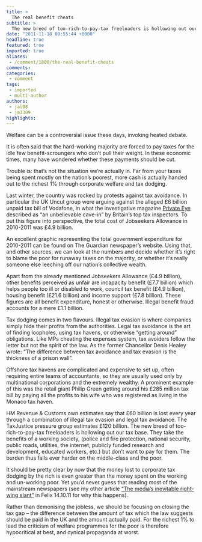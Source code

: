 ```yaml
---
title: >
  The real benefit cheats
subtitle: >
  The new breed of too-rich-to-pay-tax freeloaders is hollowing out our tax base
date: "2011-11-18 00:55:44 +0000"
headline: true
featured: true
imported: true
aliases:
 - /comment/1800/the-real-benefit-cheats
comments:
categories:
 - comment
tags:
 - imported
 - multi-author
authors:
 - jal08
 - jm3309
highlights:
---
```


Welfare can be a controversial issue these days, invoking heated debate.

It is often said that the hard-working majority are forced to pay taxes for the idle few benefit-scroungers who don’t pull their weight. In these economic times, many have wondered whether these payments should be cut.

Trouble is: that’s not the situation we’re actually in. Far from your taxes being spent mostly on the nation’s poorest, more cash is actually handed out to the richest 1% through corporate welfare and tax dodging.

Last winter, the country was rocked by protests against tax avoidance. In particular the UK Uncut group were arguing against the alleged £6 billion unpaid tax bill of Vodafone, in what the investigative magazine [Private Eye](http://www.private-eye.co.uk/) described as “an unbelievable cave-in” by Britain’s top tax inspectors. To put this figure into perspective, the total cost of Jobseekers Allowance in 2010-2011 was £4.9 billion.

An excellent graphic representing the total government expenditure for 2010-2011 can be found on The Guardian newspaper’s website. Using that, and other sources, we can look at the numbers and decide whether it’s right to blame the poor for runaway taxes on the majority, or whether it’s really someone else leeching off our nation’s collective wealth.

Apart from the already mentioned Jobseekers Allowance (£4.9 billion), other benefits perceived as unfair are incapacity benefit (£7.7 billion) which helps people too ill or disabled to work, council tax benefit (£4.9 billion), housing benefit (£21.6 billion) and income support (£7.8 billion). These figures are all benefit expenditure, honest or otherwise. Illegal benefit fraud accounts for a mere £1.1 billion.

Tax dodging comes in two flavours. Illegal tax evasion is where companies simply hide their profits from the authorities. Legal tax avoidance is the art of finding loopholes, using tax havens, or otherwise “getting around” obligations. Like MPs cheating the expenses system, tax avoiders follow the letter but not the spirit of the law. As the former Chancellor Denis Healey wrote: “The difference between tax avoidance and tax evasion is the thickness of a prison wall”.

Offshore tax havens are complicated and expensive to set up, often requiring entire teams of accountants, so they are usually used only by multinational corporations and the extremely wealthy. A prominent example of this was the retail giant Philip Green getting around his £285 million tax bill by paying all the profits to his wife who was registered as living in the Monaco tax haven.

HM Revenue & Customs own estimates say that £60 billion is lost every year through a combination of illegal tax evasion and legal tax avoidance. The TaxJustice pressure group estimates £120 billion.
 The new breed of too-rich-to-pay-tax freeloaders is hollowing out our tax base. They take the benefits of a working society, (police and fire protection, national security, public roads, utilities, the internet, publicly funded research and development, educated workers, etc.) but don’t want to pay for them. The burden thus falls ever harder on the middle-class and the poor.

It should be pretty clear by now that the money lost to corporate tax dodging by the rich is even greater than the money spent on the working and un-working poor. Yet you’d never guess that reading most of the mainstream newspapers (see my other article [“The media’s inevitable right-wing slant”](../politics/1543/the-medias-inevitable-right-wing-slant/) in Felix 14.10.11 for why this happens).

Rather than demonising the jobless, we should be focusing on closing the tax gap – the difference between the amount of tax which the law suggests should be paid in the UK and the amount actually paid. For the richest 1% to lead the criticism of welfare programmes for the poor is therefore hypocritical at best, and cynical propaganda at worst.
